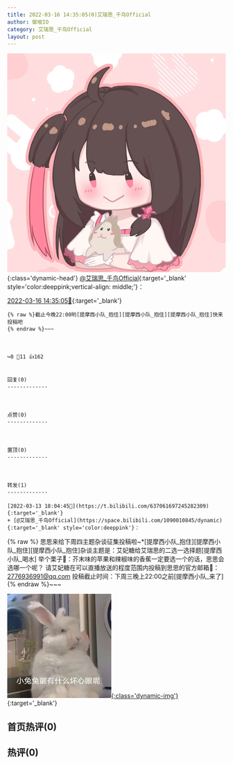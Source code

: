 ```yaml
---
title: 2022-03-16 14:35:05(0)艾瑞思_千鸟Official
author: 御坂IO
category: 艾瑞思_千鸟Official
layout: post
---
```


![img](/images/7e08840c56f251de28bdf766b647bd5fe9a5d50a.jpg){:class='dynamic-head'}
[@艾瑞思_千鸟Official](https://space.bilibili.com/1090010845/dynamic){:target='_blank' style='color:deeppink;vertical-align: middle;'}：

[2022-03-16 14:35:05🔗](https://t.bilibili.com/638120922095550488){:target='_blank'}

~~~
{% raw %}截止今晚22:00哟[提摩西小队_抱住][提摩西小队_抱住][提摩西小队_抱住]快来投稿吧
{% endraw %}~~~



↪️0 💬11 👍162


回复(0)
-------------



点赞(0)
-------------



置顶(0)
-------------



转发(1)
-------------

[2022-03-13 18:04:45🔗](https://t.bilibili.com/637061697245282309){:target='_blank'}
+ [@艾瑞思_千鸟Official](https://space.bilibili.com/1090010845/dynamic){:target='_blank' style='color:deeppink'}：
~~~
{% raw %}   思思来给下周四主题杂谈征集投稿啦~*[提摩西小队_抱住][提摩西小队_抱住][提摩西小队_抱住]杂谈主题是：艾妃糖给艾瑞思的二选一选择题[提摩西小队_喝水]
   举个栗子🌰：芥末味的苹果和辣椒味的香蕉一定要选一个的话，思思会选哪一个呢？
  请艾妃糖在可以直播放送的程度范围内投稿到思思的官方邮箱📮：
2776936991@qq.com ​
  投稿截止时间：下周三晚上22:00之前[提摩西小队_来了]
{% endraw %}~~~


[![img](/images/a14ea534252f0e89d64297c991577ab9c40fc137.jpg){:class='dynamic-img'}](/images/a14ea534252f0e89d64297c991577ab9c40fc137.jpg){:target='_blank'}




首页热评(0)
-------------



热评(0)
-------------



